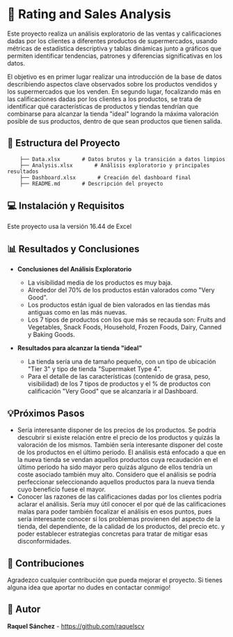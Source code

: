 # 🔢 Rating and Sales Analysis
Este proyecto realiza un análisis exploratorio de las ventas y calificaciones dadas por los clientes a diferentes productos de supermercados, usando métricas de estadística descriptiva y tablas dinámicas junto a gráficos que permiten identificar tendencias, patrones y diferencias significativas en los datos. 

El objetivo es en primer lugar realizar una introducción de la base de datos describiendo aspectos clave observados sobre los productos vendidos y los supermercados que los venden. En segundo lugar, focalizando más en las calificaciones dadas por los clientes a los productos, se trata de identificar qué características de productos y tiendas tendrían que combinarse para alcanzar la tienda "ideal" logrando la máxima valoración posible de sus productos, dentro de que sean productos que tienen salida.

## 📂 Estructura del Proyecto

        ├── Data.xlsx       # Datos brutos y la transición a datos limpios
        ├── Analysis.xlsx       # Análisis exploratorio y principales resultados
        ├── Dashboard.xlsx       # Creación del dashboard final
        ├── README.md       # Descripción del proyecto

## 💻 Instalación y Requisitos
Este proyecto usa la versión 16.44 de Excel 

## 📊 Resultados y Conclusiones
- **Conclusiones del Análisis Exploratorio**

    - La visibilidad media de los productos es muy baja.
    - Alrededor del 70% de los productos están valorados como "Very Good".
    - Los productos están igual de bien valorados en las tiendas más antiguas como en las más nuevas.
    - Los 7 tipos de productos con los que más se recauda son: Fruits and Vegetables, Snack Foods, Household, Frozen Foods, Dairy, Canned y Baking Goods. 

- **Resultados para alcanzar la tienda "ideal"**

    - La tienda sería una de tamaño pequeño, con un tipo de ubicación "Tier 3" y tipo de tienda "Supermaket Type 4". 
    - Para el detalle de las características (contenido de grasa, peso, visibilidad) de los 7 tipos de productos y el % de productos con calificación "Very Good" que se alcanzaría ir al Dashboard.

## 💡Próximos Pasos

- Sería interesante disponer de los precios de los productos. Se podría descubrir si existe relación entre el precio de los productos y quizás la valoración de los mismos. También sería interesante disponer del coste de los productos en el último periodo. El análisis está enfocado a que en la nueva tienda se vendan aquellos productos cuya recaudación en el último periodo ha sido mayor pero quizás alguno de ellos tendría un coste asociado también muy alto. Considero que el análisis se podría perfeccionar seleccionando aquellos productos para la nueva tienda cuyo beneficio fuese el mayor. 
- Conocer las razones de las calificaciones dadas por los clientes podría aclarar el análisis. Sería muy útil conocer el por qué de las calificaciones malas para poder también focalizar el análisis en esos puntos, pues sería interesante conocer si los problemas provienen del aspecto de la tienda, del dependiente, de la calidad de los productos, del precio etc. y poder establecer estrategias concretas para tratar de mitigar esas disconformidades.

## 🤝 Contribuciones
Agradezco cualquier contribución que pueda mejorar el proyecto. Si tienes alguna idea que aportar no dudes en contactar conmigo!

## 👤 Autor 
**Raquel Sánchez** - https://github.com/raquelscv 